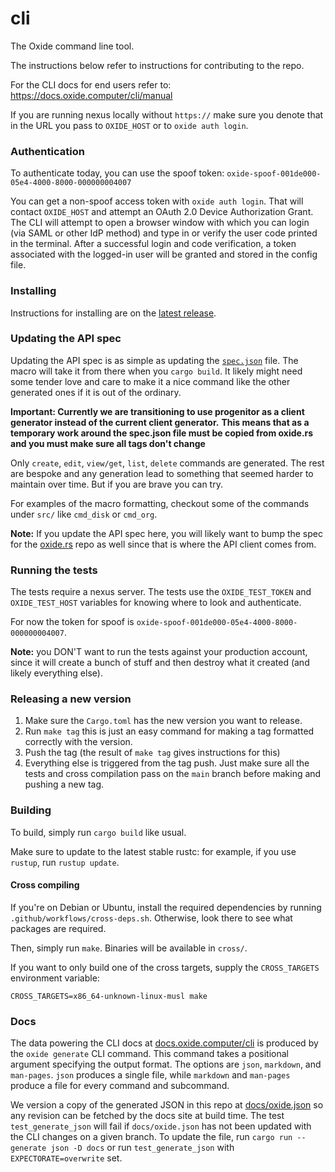 # cli

The Oxide command line tool.

The instructions below refer to instructions for contributing to the repo.

For the CLI docs for end users refer to: https://docs.oxide.computer/cli/manual

If you are running nexus locally without `https://` make sure you denote that in
the URL you pass to `OXIDE_HOST` or to `oxide auth login`.

### Authentication

To authenticate today, you can use the spoof token:
`oxide-spoof-001de000-05e4-4000-8000-000000004007`

You can get a non-spoof access token with `oxide auth login`.
That will contact `OXIDE_HOST` and attempt an OAuth 2.0 Device
Authorization Grant. The CLI will attempt to open a browser window
with which you can login (via SAML or other IdP method) and type in
or verify the user code printed in the terminal. After a successful
login and code verification, a token associated with the logged-in
user will be granted and stored in the config file.

### Installing

Instructions for installing are on the [latest release](https://github.com/oxidecomputer/cli/releases).

### Updating the API spec

Updating the API spec is as simple as updating the [`spec.json`](spec.json) file. The macro will take it from there when
you `cargo build`. It likely might need some tender love and care to make it a nice command like the other generated ones
if it is out of the ordinary.

**Important: Currently we are transitioning to use progenitor as a client generator instead of the current client generator.**
**This means that as a temporary work around the spec.json file must be copied from oxide.rs and you must make sure all tags don't change**

Only `create`, `edit`, `view/get`, `list`, `delete` commands are generated. The rest are bespoke and any generation lead to something
that seemed harder to maintain over time. But if you are brave you can try.

For examples of the macro formatting, checkout some of the commands under `src/` like `cmd_disk` or `cmd_org`.

**Note:** If you update the API spec here, you will likely want to bump the spec for the [oxide.rs](https://github.com/oxidecomputer/oxide.rs)
repo as well since that is where the API client comes from.

### Running the tests

The tests require a nexus server. The tests use the `OXIDE_TEST_TOKEN` and `OXIDE_TEST_HOST` variables for knowing where to look and authenticate.

For now the token for spoof is `oxide-spoof-001de000-05e4-4000-8000-000000004007`.

**Note:** you DON'T want to run the tests against your production account, since it will create a bunch of stuff and then destroy what it created (and likely everything else).

### Releasing a new version

1. Make sure the `Cargo.toml` has the new version you want to release.
2. Run `make tag` this is just an easy command for making a tag formatted
   correctly with the version.
3. Push the tag (the result of `make tag` gives instructions for this)
4. Everything else is triggered from the tag push. Just make sure all the tests
   and cross compilation pass on the `main` branch before making and pushing
   a new tag.

### Building

To build, simply run `cargo build` like usual.

Make sure to update to the latest stable rustc: for example, if you use `rustup`, run `rustup update`.

#### Cross compiling

If you're on Debian or Ubuntu, install the required dependencies by running `.github/workflows/cross-deps.sh`. Otherwise, look there to see what packages are required.

Then, simply run `make`. Binaries will be available in `cross/`.

If you want to only build one of the cross targets, supply the `CROSS_TARGETS` environment variable:

    CROSS_TARGETS=x86_64-unknown-linux-musl make

### Docs

The data powering the CLI docs at [docs.oxide.computer/cli](https://docs.oxide.computer/cli) is produced by the `oxide generate` CLI command. This command takes a positional argument specifying the output format. The options are `json`, `markdown`, and `man-pages`. `json` produces a single file, while `markdown` and `man-pages` produce a file for every command and subcommand.

We version a copy of the generated JSON in this repo at [docs/oxide.json](docs/oxide.json) so any revision can be fetched by the docs site at build time. The test `test_generate_json` will fail if `docs/oxide.json` has not been updated with the CLI changes on a given branch. To update the file, run `cargo run -- generate json -D docs` or run `test_generate_json` with `EXPECTORATE=overwrite` set.
